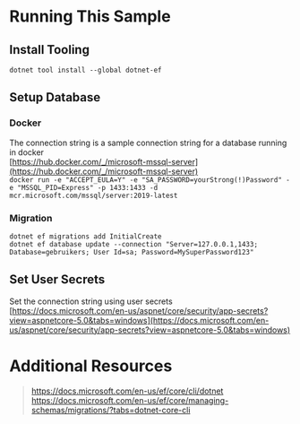 # Running This Sample
## Install Tooling
`dotnet tool install --global dotnet-ef`    

## Setup Database
### Docker
The connection string is a sample connection string for a database running in docker    
[https://hub.docker.com/_/microsoft-mssql-server](https://hub.docker.com/_/microsoft-mssql-server)     
`docker run -e "ACCEPT_EULA=Y" -e "SA_PASSWORD=yourStrong(!)Password" -e "MSSQL_PID=Express" -p 1433:1433 -d mcr.microsoft.com/mssql/server:2019-latest `
### Migration
`dotnet ef migrations add InitialCreate`       
`dotnet ef database update --connection "Server=127.0.0.1,1433; Database=gebruikers; User Id=sa; Password=MySuperPassword123"`

## Set User Secrets
Set the connection string using user secrets
[https://docs.microsoft.com/en-us/aspnet/core/security/app-secrets?view=aspnetcore-5.0&tabs=windows](https://docs.microsoft.com/en-us/aspnet/core/security/app-secrets?view=aspnetcore-5.0&tabs=windows)

# Additional Resources
> https://docs.microsoft.com/en-us/ef/core/cli/dotnet   
> https://docs.microsoft.com/en-us/ef/core/managing-schemas/migrations/?tabs=dotnet-core-cli
